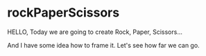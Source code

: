 # rockPaperScissors

HELLO, Today we are going to create Rock, Paper, Scissors...

And I have some idea how to frame it. Let's see how far we can go.